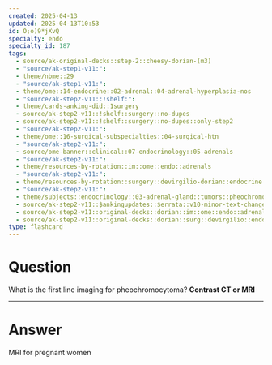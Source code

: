 ```yaml
---
created: 2025-04-13
updated: 2025-04-13T10:53
id: O;o)9*jXvQ
specialty: endo
specialty_id: 187
tags:
  - source/ak-original-decks::step-2::cheesy-dorian-(m3)
  - "source/ak-step1-v11:": 
  - theme/nbme::29
  - "source/ak-step1-v11:": 
  - theme/ome::14-endocrine::02-adrenal::04-adrenal-hyperplasia-nos
  - "source/ak-step2-v11::!shelf:": 
  - theme/cards-anking-did::1surgery
  - source/ak-step2-v11::!shelf::surgery::no-dupes
  - source/ak-step2-v11::!shelf::surgery::no-dupes::only-step2
  - "source/ak-step2-v11:": 
  - theme/ome::16-surgical-subspecialties::04-surgical-htn
  - "source/ak-step2-v11:": 
  - source/ome-banner::clinical::07-endocrinology::05-adrenals
  - "source/ak-step2-v11:": 
  - theme/resources-by-rotation::im::ome::endo::adrenals
  - "source/ak-step2-v11:": 
  - theme/resources-by-rotation::surgery::devirgilio-dorian::endocrine
  - "source/ak-step2-v11:": 
  - theme/subjects::endocrinology::03-adrenal-gland::tumors::pheochromocytoma
  - source/ak-step2-v11::$ankingupdates::$errata::v10-minor-text-changes
  - source/ak-step2-v11::original-decks::dorian::im::ome::endo::adrenals
  - source/ak-step2-v11::original-decks::dorian::surg::devirgilio::endocrine
type: flashcard
---
```


# Question
What is the first line imaging for pheochromocytoma?   **Contrast CT or MRI**

---

# Answer
MRI for pregnant women
